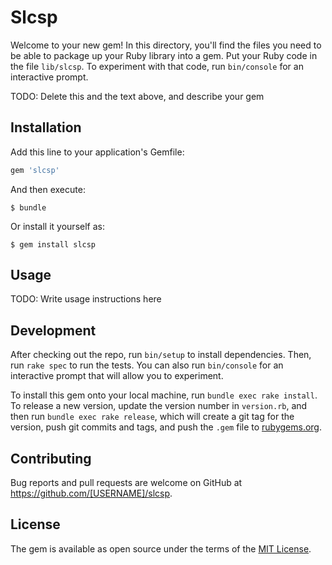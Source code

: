 # Slcsp

Welcome to your new gem! In this directory, you'll find the files you need to be able to package up your Ruby library into a gem. Put your Ruby code in the file `lib/slcsp`. To experiment with that code, run `bin/console` for an interactive prompt.

TODO: Delete this and the text above, and describe your gem

## Installation

Add this line to your application's Gemfile:

```ruby
gem 'slcsp'
```

And then execute:

    $ bundle

Or install it yourself as:

    $ gem install slcsp

## Usage

TODO: Write usage instructions here

## Development

After checking out the repo, run `bin/setup` to install dependencies. Then, run `rake spec` to run the tests. You can also run `bin/console` for an interactive prompt that will allow you to experiment.

To install this gem onto your local machine, run `bundle exec rake install`. To release a new version, update the version number in `version.rb`, and then run `bundle exec rake release`, which will create a git tag for the version, push git commits and tags, and push the `.gem` file to [rubygems.org](https://rubygems.org).

## Contributing

Bug reports and pull requests are welcome on GitHub at https://github.com/[USERNAME]/slcsp.

## License

The gem is available as open source under the terms of the [MIT License](https://opensource.org/licenses/MIT).
